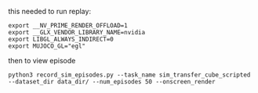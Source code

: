this needed to run replay:

```
export __NV_PRIME_RENDER_OFFLOAD=1
export __GLX_VENDOR_LIBRARY_NAME=nvidia
export LIBGL_ALWAYS_INDIRECT=0
export MUJOCO_GL="egl"  
```

then to view episode

```
python3 record_sim_episodes.py --task_name sim_transfer_cube_scripted --dataset_dir data_dir/ --num_episodes 50 --onscreen_render
```
